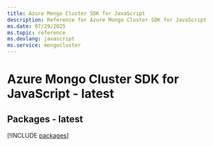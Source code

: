 ```yaml
---
title: Azure Mongo Cluster SDK for JavaScript
description: Reference for Azure Mongo Cluster SDK for JavaScript
ms.date: 07/29/2025
ms.topic: reference
ms.devlang: javascript
ms.service: mongocluster
---
```

# Azure Mongo Cluster SDK for JavaScript - latest
## Packages - latest
[!INCLUDE [packages](mongo-cluster-index.md)]